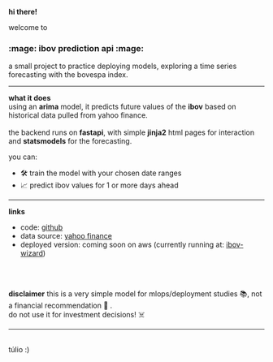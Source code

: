 **hi there!**

welcome to 
<h3> :mage: ibov prediction api :mage:</h3>  a small project to practice deploying models, exploring a time series forecasting with the bovespa index.

---

**what it does**  
using an **arima** model, it predicts future values of the **ibov** based on historical data pulled from yahoo finance. <br><br> 
the backend runs on **fastapi**, with simple **jinja2** html pages for interaction and **statsmodels** for the forecasting.

you can:
- 🛠️ train the model with your chosen date ranges
- 📈 predict ibov values for 1 or more days ahead

---

**links**  

- code: [github](https://github.com/tulioqp/ibov-prediction)  
- data source: [yahoo finance](https://finance.yahoo.com/)
- deployed version: coming soon on aws
(currently running at: [ibov-wizard](https://8a45-189-69-200-177.ngrok-free.app/)) 

<br><br>

**disclaimer**
this is a very simple model for mlops/deployment studies :books:, not a financial recommendation :money_with_wings:	.<br>do not use it for investment decisions! :skull_and_crossbones:



---
<br>
túlio :)